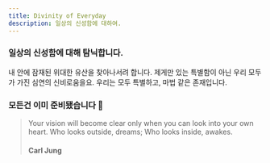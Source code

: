 ```yaml
---
title: Divinity of Everyday 
description: 일상의 신성함에 대하여.
---
```


### 일상의 신성함에 대해 탐닉합니다.
내 안에 잠재된 위대한 유산을 찾아나서려 합니다.
제게만 있는 특별함이 아닌 우리 모두가 가진 심연의 신비로움을요.
우리는 모두 특별하고, 마법 같은 존재입니다.


### 모든건 이미 준비됐습니다 🤗

> Your vision will become clear only when you can look into your own heart.
> Who looks outside, dreams;
> Who looks inside, awakes.
> #### Carl Jung